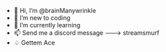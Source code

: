 - 👋 Hi, I’m @brainManywrinkle
- 👀 I’m new to coding
- 🌱 I’m currently learning
- 📫 Send me a discord message ---> streamsmurf
- ♤ Gettem Ace
